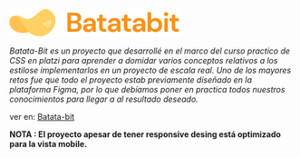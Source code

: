 ![batata ](https://raw.githubusercontent.com/eduardbarrios/batata-bit/e07e4f1b696c8e95f8601b7cb69cc7a15735b8a9/asset/imagenes/logotipo.svg "batata ")

*Batata-Bit es un proyecto que desarrollé en el marco del curso practico de CSS en platzi para aprender a domidar varios conceptos relativos a los estilose implementarlos en un proyecto de escala real.
Uno de los mayores retos fue que todo el proyecto estab previamente diseñado en la plataforma Figma, por lo que debíamos poner en practica todos nuestros conocimientos para llegar a al resultado deseado.*

ver en: [Batata-bit](https://eduardbarrios.github.io/Batata-Bit/ "Batata-bit")

**NOTA : El proyecto apesar de tener responsive desing está optimizado para la vista mobile.**
